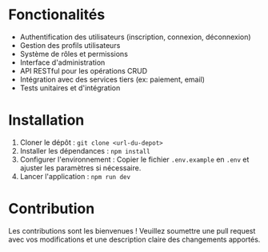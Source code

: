 # Fonctionalités
- Authentification des utilisateurs (inscription, connexion, déconnexion)
- Gestion des profils utilisateurs
- Système de rôles et permissions
- Interface d'administration
- API RESTful pour les opérations CRUD
- Intégration avec des services tiers (ex: paiement, email)
- Tests unitaires et d'intégration

# Installation
1. Cloner le dépôt : `git clone <url-du-depot>`
2. Installer les dépendances : `npm install`
3. Configurer l'environnement : Copier le fichier `.env.example` en `.env` et ajuster les paramètres si nécessaire.
4. Lancer l'application : `npm run dev`

# Contribution
Les contributions sont les bienvenues ! Veuillez soumettre une pull request avec vos modifications et une description claire des changements apportés.
